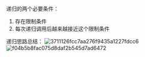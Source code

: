 递归的两个必要条件：
1. 存在限制条件
2. 每次递归调用后越来越接近这个限制条件

递归思路总结：
![3711126fcc7aa276f9435a1227fdcc6](https://user-images.githubusercontent.com/98099819/171429850-c8eded46-d4dd-4430-942b-4304de8bb6c9.png)
![f04b5b8fac075d8daf2b545d7ad6472](https://user-images.githubusercontent.com/98099819/171429746-b43f9026-a0c2-485b-b453-d3c8d80e631b.png)
